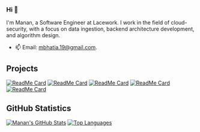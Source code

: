 ### Hi 👋
I'm Manan, a Software Engineer at Lacework. I work in the field of cloud-security, with a focus on data ingestion, backend architecture development, and algorithm design.
- 📫 Email: mbhatia.19@gmail.com.

## Projects

[![ReadMe Card](https://github-readme-stats.vercel.app/api/pin/?username=Manan-Bhatia-0&repo=Modus.ai&theme=tokyonight)](https://github.com/Manan-Bhatia-0/Modus.ai)
[![ReadMe Card](https://github-readme-stats.vercel.app/api/pin/?username=Manan-Bhatia-0&repo=data-structs-and-algorithms&theme=tokyonight)](https://github.com/Manan-Bhatia-0/data-structs-and-algorithms)
[![ReadMe Card](https://github-readme-stats.vercel.app/api/pin/?username=Manan-Bhatia-0&repo=right-leaning-red-black-tree&theme=tokyonight)](https://github.com/Manan-Bhatia-0/right-leaning-red-black-tree)
[![ReadMe Card](https://github-readme-stats.vercel.app/api/pin/?username=Manan-Bhatia-0&repo=airport-management-system&theme=tokyonight)](https://github.com/Manan-Bhatia-0/airport-management-system)
[![ReadMe Card](https://github-readme-stats.vercel.app/api/pin/?username=sferia003&repo=ctracr&theme=tokyonight)](https://github.com/sferia003/ctracr)

## GitHub Statistics

[![Manan's GitHub Stats](https://github-readme-stats.vercel.app/api?username=Manan-Bhatia-0&theme=tokyonight&count_private=true&show_icons=true&include_all_commits&hide=prs)](https://github.com/Manan-Bhatia-0)
[![Top Languages](https://github-readme-stats.vercel.app/api/top-langs/?username=Manan-Bhatia-0&theme=tokyonight&exclude_repo=data-structs-and-algorithms&layout=compact&card_width=290)](https://github.com/Manan-Bhatia-0)



<!--
**Manan-Bhatia-0/Manan-Bhatia-0** is a ✨ _special_ ✨ repository because its `README.md` (this file) appears on your GitHub profile.
###### readme stats(display cards) credits: https://github.com/anuraghazra/github-readme-stats
Here are some ideas to get you started:

- 🔭 I’m currently working on ...
- 🌱 I’m currently learning ...
- 👯 I’m looking to collaborate on ...
- 🤔 I’m looking for help with ...
- 💬 Ask me about ...
- 📫 How to reach me: ...
- 😄 Pronouns: ...
- ⚡ Fun fact: ...
-->
